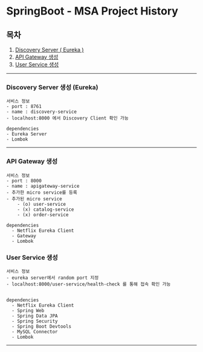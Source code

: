 # SpringBoot - MSA Project History

## 목차

1. [Discovery Server ( Eureka )](##1-Discovery-Server-생성-(Eureka))
2. [API Gateway 생성](##2-API-Gateway-생성)
3. [User Service 생성](##3-User-Service-생성)

---


### Discovery Server 생성 (Eureka)

```
서비스 정보
- port : 8761
- name : discovery-service
- localhost:8000 에서 Discovery Client 확인 가능

dependencies
- Eureka Server
- Lombok
```

---

  
### API Gateway 생성

```
서비스 정보
- port : 8000
- name : apigateway-service
- 추가한 micro service를 등록
- 추가된 micro service
    - (o) user-service 
    - (x) catalog-service
    - (x) order-service

dependencies
  - Netflix Eureka Client
  - Gateway
  - Lombok

```
### User Service 생성

```
서비스 정보
- eureka server에서 random port 지정
- localhost:8000/user-service/health-check 를 통해 접속 확인 가능


dependencies
  - Netflix Eureka Client
  - Spring Web
  - Spring Data JPA
  - Spring Security
  - Spring Boot Devtools
  - MySQL Connector
  - Lombok
```

---

